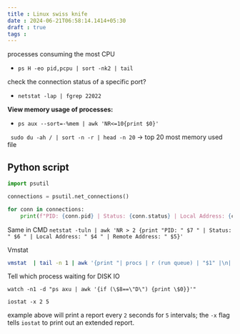 ```yaml
---
title : Linux swiss knife
date : 2024-06-21T06:58:14.1414+05:30
draft : true
tags : 
---
```




 processes consuming the most CPU
- `ps H -eo pid,pcpu | sort -nk2 | tail`

 check the connection status of a specific port?
 - `netstat -lap | fgrep 22022`

**View memory usage of processes:**
- `ps aux --sort=-%mem | awk 'NR<=10{print $0}'`

` sudo du -ah / | sort -n -r | head -n 20` -> top 20 most memory used file 



## Python script

```python
import psutil

connections = psutil.net_connections()

for conn in connections:
    print(f"PID: {conn.pid} | Status: {conn.status} | Local Address: {conn.laddr} | Remote Address: {conn.raddr}")

```

Same in CMD
`netstat -tuln | awk 'NR > 2 {print "PID: " $7 " | Status: " $6 " | Local Address: " $4 " | Remote Address: " $5}'` 


Vmstat
```sh
vmstat  | tail -n 1 | awk '{print "| procs | r (run queue) | "$1" |\n| procs | b (uninterruptible sleep) | "$2" |\n| memory | swpd (swap used) | "$3" |\n| memory | free (free memory) | "$4" |\n| memory | buff (buffer memory) | "$5" |\n| memory | cache (cache memory) | "$6" |\n| swap | si (swap in) | "$7" |\n| swap | so (swap out) | "$8" |\n| io | bi (blocks read) | "$9" |\n| io | bo (blocks written) | "$10" |\n| system | in (interrupts) | "$11" |\n| system | cs (context switches) | "$12" |\n| cpu | us (user mode) | "$13"% |\n| cpu | sy (system mode) | "$14"% |\n| cpu | id (idle) | "$15"% |\n| cpu | wa (waiting for I/O) | "$16"% |\n| cpu | st (steal mode) | "$17"% |"}'

```


Tell which process waiting for DISK IO

```
watch -n1 -d "ps axu | awk '{if (\$8==\"D\") {print \$0}}'"
```

```
iostat -x 2 5
```

example above will print a report every `2` seconds for `5` intervals; the `-x` flag tells `iostat` to print out an extended report.
